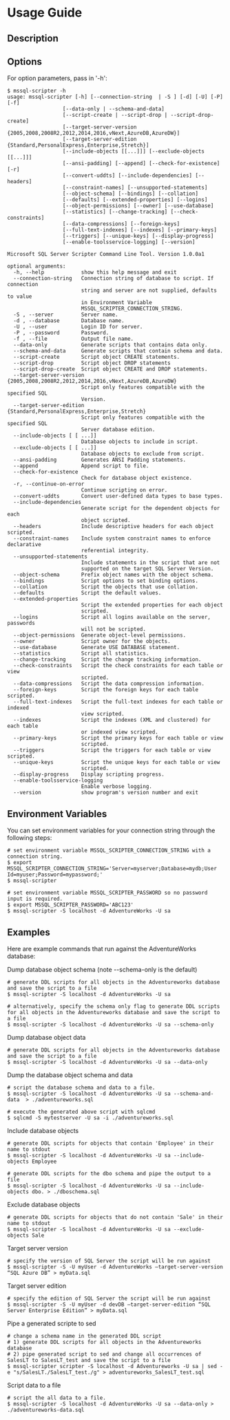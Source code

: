 # Usage Guide

## Description

## Options
For option parameters, pass in '-h': 

    $ mssql-scripter -h
    usage: mssql-scripter [-h] [--connection-string  | -S ] [-d] [-U] [-P] [-f]
                      [--data-only | --schema-and-data]
                      [--script-create | --script-drop | --script-drop-create]
                      [--target-server-version {2005,2008,2008R2,2012,2014,2016,vNext,AzureDB,AzureDW}]
                      [--target-server-edition {Standard,PersonalExpress,Enterprise,Stretch}]
                      [--include-objects [[...]]] [--exclude-objects [[...]]]
                      [--ansi-padding] [--append] [--check-for-existence] [-r]
                      [--convert-uddts] [--include-dependencies] [--headers]
                      [--constraint-names] [--unsupported-statements]
                      [--object-schema] [--bindings] [--collation]
                      [--defaults] [--extended-properties] [--logins]
                      [--object-permissions] [--owner] [--use-database]
                      [--statistics] [--change-tracking] [--check-constraints]
                      [--data-compressions] [--foreign-keys]
                      [--full-text-indexes] [--indexes] [--primary-keys]
                      [--triggers] [--unique-keys] [--display-progress]
                      [--enable-toolsservice-logging] [--version]

    Microsoft SQL Server Scripter Command Line Tool. Version 1.0.0a1

    optional arguments:
      -h, --help            show this help message and exit
      --connection-string   Connection string of database to script. If connection
                            string and server are not supplied, defaults to value
                            in Environment Variable
                            MSSQL_SCRIPTER_CONNECTION_STRING.
      -S , --server         Server name.
      -d , --database       Database name.
      -U , --user           Login ID for server.
      -P , --password       Password.
      -f , --file           Output file name.
      --data-only           Generate scripts that contains data only.
      --schema-and-data     Generate scripts that contain schema and data.
      --script-create       Script object CREATE statements.
      --script-drop         Script object DROP statements
      --script-drop-create  Script object CREATE and DROP statements.
      --target-server-version {2005,2008,2008R2,2012,2014,2016,vNext,AzureDB,AzureDW}
                            Script only features compatible with the specified SQL
                            Version.
      --target-server-edition {Standard,PersonalExpress,Enterprise,Stretch}
                            Script only features compatible with the specified SQL
                            Server database edition.
      --include-objects [ [ ...]]
                            Database objects to include in script.
      --exclude-objects [ [ ...]]
                            Database objects to exclude from script.
      --ansi-padding        Generates ANSI Padding statements.
      --append              Append script to file.
      --check-for-existence
                            Check for database object existence.
      -r, --continue-on-error
                            Continue scripting on error.
      --convert-uddts       Convert user-defined data types to base types.
      --include-dependencies
                            Generate script for the dependent objects for each
                            object scripted.
      --headers             Include descriptive headers for each object scripted.
      --constraint-names    Include system constraint names to enforce declarative
                            referential integrity.
      --unsupported-statements
                            Include statements in the script that are not
                            supported on the target SQL Server Version.
      --object-schema       Prefix object names with the object schema.
      --bindings            Script options to set binding options.
      --collation           Script the objects that use collation.
      --defaults            Script the default values.
      --extended-properties
                            Script the extended properties for each object
                            scripted.
      --logins              Script all logins available on the server, passwords
                            will not be scripted.
      --object-permissions  Generate object-level permissions.
      --owner               Script owner for the objects.
      --use-database        Generate USE DATABASE statement.
      --statistics          Script all statistics.
      --change-tracking     Script the change tracking information.
      --check-constraints   Script the check constraints for each table or view
                            scripted.
      --data-compressions   Script the data compression information.
      --foreign-keys        Script the foreign keys for each table scripted.
      --full-text-indexes   Script the full-text indexes for each table or indexed
                            view scripted.
      --indexes             Script the indexes (XML and clustered) for each table
                            or indexed view scripted.
      --primary-keys        Script the primary keys for each table or view
                            scripted.
      --triggers            Script the triggers for each table or view scripted.
      --unique-keys         Script the unique keys for each table or view
                            scripted.
      --display-progress    Display scripting progress.
      --enable-toolsservice-logging
                            Enable verbose logging.
      --version             show program's version number and exit

## Environment Variables
You can set environment variables for your connection string through the following steps:


    # set environment variable MSSQL_SCRIPTER_CONNECTION_STRING with a connection string.
    $ export MSSQL_SCRIPTER_CONNECTION_STRING='Server=myserver;Database=mydb;User Id=myuser;Password=mypassword;'
    $ mssql-scripter

    # set environment variable MSSQL_SCRIPTER_PASSWORD so no password input is required.
    $ export MSSQL_SCRIPTER_PASSWORD='ABC123'
    $ mssql-scripter -S localhost -d AdventureWorks -U sa

## Examples
Here are example commands that run against the AdventureWorks database:

Dump database object schema (note --schema-only is the default)

    # generate DDL scripts for all objects in the Adventureworks database and save the script to a file
    $ mssql-scripter -S localhost -d AdventureWorks -U sa
    
    # alternatively, specify the schema only flag to generate DDL scripts for all objects in the Adventureworks database and save the script to a file
    $ mssql-scripter -S localhost -d AdventureWorks -U sa --schema-only

Dump database object data

    # generate DDL scripts for all objects in the Adventureworks database and save the script to a file
    $ mssql-scripter -S localhost -d AdventureWorks -U sa --data-only

Dump the database object schema and data

    # script the database schema and data to a file.
    $ mssql-scripter -S localhost -d AdventureWorks -U sa --schema-and-data  > ./adventureworks.sql

    # execute the generated above script with sqlcmd
    $ sqlcmd -S mytestserver -U sa -i ./adventureworks.sql
    
Include database objects

    # generate DDL scripts for objects that contain 'Employee' in their name to stdout
    $ mssql-scripter -S localhost -d AdventureWorks -U sa --include-objects Employee

    # generate DDL scripts for the dbo schema and pipe the output to a file
    $ mssql-scripter -S localhost -d AdventureWorks -U sa --include-objects dbo. > ./dboschema.sql

Exclude database objects
   
    # generate DDL scripts for objects that do not contain 'Sale' in their name to stdout
    $ mssql-scripter -S localhost -d AdventureWorks -U sa --exclude-objects Sale

Target server version
    
    # specify the version of SQL Server the script will be run against
    $ mssql-scripter -S -U myUser -d AdventureWorks –target-server-version “SQL Azure DB” > myData.sql

Target server edition

    # specify the edition of SQL Server the script will be run against
    $ mssql-scripter -S -U myUser -d devDB –target-server-edition “SQL Server Enterprise Edition” > myData.sql

Pipe a generated scripte to sed

    # change a schema name in the generated DDL script
    # 1) generate DDL scripts for all objects in the Adventureworks database
    # 2) pipe generated script to sed and change all occurrences of SalesLT to SalesLT_test and save the script to a file
    $ mssql-scripter scripter -S localhost -d Adventureworks -U sa | sed -e "s/SalesLT./SalesLT_test./g" > adventureworks_SalesLT_test.sql 

Script data to a file
   
    # script the all data to a file.
    $ mssql-scripter -S localhost -d AdventureWorks -U sa --data-only > ./adventureworks-data.sql 

   

